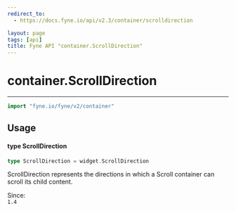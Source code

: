 ```yaml
---
redirect_to:
  - https://docs.fyne.io/api/v2.3/container/scrolldirection

layout: page
tags: [api]
title: Fyne API "container.ScrollDirection"
---
```



# container.ScrollDirection
---
```go
import "fyne.io/fyne/v2/container"
```

## Usage

#### type ScrollDirection

```go
type ScrollDirection = widget.ScrollDirection
```

ScrollDirection represents the directions in which a Scroll container can scroll its child content.


<div class="since">Since: <code>
1.4</code></div>
